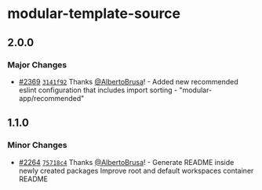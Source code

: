 # modular-template-source

## 2.0.0

### Major Changes

- [#2369](https://github.com/jpmorganchase/modular/pull/2369)
  [`3141f92`](https://github.com/jpmorganchase/modular/commit/3141f9259afccff4fbac9d5428d4d4b7714b9911)
  Thanks [@AlbertoBrusa](https://github.com/AlbertoBrusa)! - Added new
  recommended eslint configuration that includes import sorting -
  "modular-app/recommended"

## 1.1.0

### Minor Changes

- [#2264](https://github.com/jpmorganchase/modular/pull/2264)
  [`75718c4`](https://github.com/jpmorganchase/modular/commit/75718c4feaa19216683523e0ec10165b40b2b059)
  Thanks [@AlbertoBrusa](https://github.com/AlbertoBrusa)! - Generate README
  inside newly created packages Improve root and default workspaces container
  README

